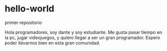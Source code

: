 # hello-world
primer repositorio

Hola programadores, soy dante y soy estudiante.
Me gusta pasar tiempo en la pc, jugar videojuegos, y quiero llegar a ser un gran programador.
Espero poder llevarnos bien en esta gran comunidad.

